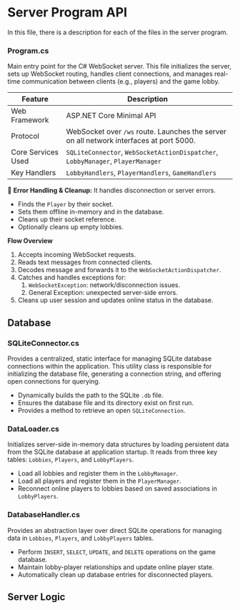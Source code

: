 # Server Program API

In this file, there is a description for each of the files in the server program.

### Program.cs

Main entry point for the C# WebSocket server. This file initializes the server, sets up WebSocket routing, handles client connections, and manages real-time communication between clients (e.g., players) and the game lobby.

| Feature            | Description                                                             |
| ------------------ | ----------------------------------------------------------------------- |
| Web Framework      | ASP.NET Core Minimal API                                                |
| Protocol           | WebSocket over `/ws` route. Launches the server on all network interfaces at port 5000.                                              |
| Core Services Used | `SQLiteConnector`, `WebSocketActionDispatcher`, `LobbyManager`, `PlayerManager` |
| Key Handlers       | `LobbyHandlers`, `PlayerHandlers`, `GameHandlers`                       |

🧹 **Error Handling & Cleanup:** It handles disconnection or server errors.

*   Finds the `Player` by their socket.
*   Sets them offline in-memory and in the database.
*   Cleans up their socket reference.
*   Optionally cleans up empty lobbies.

**Flow Overview**

1. Accepts incoming WebSocket requests. 
2. Reads text messages from connected clients. 
3. Decodes message and forwards it to the `WebSocketActionDispatcher`.
4. Catches and handles exceptions for:
   1. `WebSocketException`: network/disconnection issues.
   2. General Exception: unexpected server-side errors.
5. Cleans up user session and updates online status in the database.

## Database

### SQLiteConnector.cs

Provides a centralized, static interface for managing SQLite database connections within the application. This utility class is responsible for initializing the database file, generating a connection string, and offering open connections for querying.

- Dynamically builds the path to the SQLite `.db` file.
- Ensures the database file and its directory exist on first run.
- Provides a method to retrieve an open `SQLiteConnection`.

### DataLoader.cs

Initializes server-side in-memory data structures by loading persistent data from the SQLite database at application startup. It reads from three key tables: `Lobbies`, `Players`, and `LobbyPlayers`.

- Load all lobbies and register them in the `LobbyManager`.
- Load all players and register them in the `PlayerManager`.
- Reconnect online players to lobbies based on saved associations in `LobbyPlayers`.

### DatabaseHandler.cs

Provides an abstraction layer over direct SQLite operations for managing data in `Lobbies`, `Players`, and `LobbyPlayers` tables.

- Perform `INSERT`, `SELECT`, `UPDATE`, and `DELETE` operations on the game database.
- Maintain lobby-player relationships and update online player state.
- Automatically clean up database entries for disconnected players.

## Server Logic